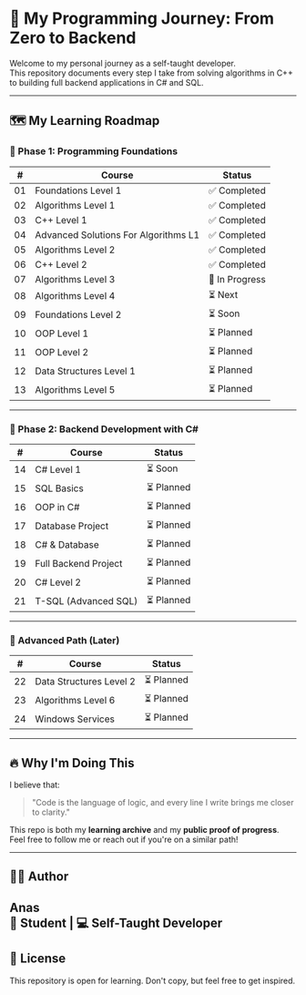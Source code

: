 # 🚀 My Programming Journey: From Zero to Backend

Welcome to my personal journey as a self-taught developer.  
This repository documents every step I take from solving algorithms in C++ to building full backend applications in C# and SQL.

---
## 🗺️ My Learning Roadmap

### 🧱 Phase 1: Programming Foundations
| # | Course | Status |
|--|--------|--------|
| 01 | Foundations Level 1 | ✅ Completed |
| 02 | Algorithms Level 1 | ✅ Completed |
| 03 | C++ Level 1 | ✅ Completed |
| 04 | Advanced Solutions For Algorithms L1 | ✅ Completed |
| 05 | Algorithms Level 2 | ✅ Completed |
| 06 | C++ Level 2 | ✅ Completed |
| 07 | Algorithms Level 3 | 🔄 In Progress |
| 08 | Algorithms Level 4 | ⏳ Next |
| 09 | Foundations Level 2 | ⏳ Soon |
| 10 | OOP Level 1 | ⏳ Planned |
| 11 | OOP Level 2 | ⏳ Planned |
| 12 | Data Structures Level 1 | ⏳ Planned |
| 13 | Algorithms Level 5 | ⏳ Planned |

---

### 🧩 Phase 2: Backend Development with C#
| # | Course | Status |
|--|--------|--------|
| 14 | C# Level 1 | ⏳ Soon |
| 15 | SQL Basics | ⏳ Planned |
| 16 | OOP in C# | ⏳ Planned |
| 17 | Database Project | ⏳ Planned |
| 18 | C# & Database | ⏳ Planned |
| 19 | Full Backend Project | ⏳ Planned |
| 20 | C# Level 2 | ⏳ Planned |
| 21 | T-SQL (Advanced SQL) | ⏳ Planned |

---

### 🎯 Advanced Path (Later)
| # | Course | Status |
|--|--------|--------|
| 22 | Data Structures Level 2 | ⏳ Planned |
| 23 | Algorithms Level 6 | ⏳ Planned |
| 24 | Windows Services | ⏳ Planned |

---

## 🔥 Why I'm Doing This

I believe that:
> "Code is the language of logic, and every line I write brings me closer to clarity."

This repo is both my **learning archive** and my **public proof of progress**.  
Feel free to follow me or reach out if you're on a similar path!

---

## 🙋‍♂️ Author

**Anas**  
🧠 Student | 💻 Self-Taught Developer 
---

## 🧭 License

This repository is open for learning. Don't copy, but feel free to get inspired.
